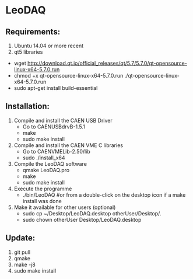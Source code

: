 # LeoDAQ
## Requirements:
1. Ubuntu 14.04 or more recent
2. qt5 libraries
<!--
  * you can get this simply by the command sudo apt-get install qt5-default.
  * type qmake -v in order to check that you have the qt5 version
-->
  * wget http://download.qt.io/official_releases/qt/5.7/5.7.0/qt-opensource-linux-x64-5.7.0.run
  * chmod +x qt-opensource-linux-x64-5.7.0.run ./qt-opensource-linux-x64-5.7.0.run 
  * sudo apt-get install build-essential

## Installation:
1. Compile and install the CAEN USB Driver
   * Go to CAENUSBdrvB-1.5.1
   * make
   * sudo make install
2. Compile and install the CAEN VME C libraries
   * Go to CAENVMELib-2.50/lib
   * sudo ./install_x64 
3. Compile the LeoDAQ software
   * qmake LeoDAQ.pro
   * make
   * sudo make install
4. Execute the programme
   * ./bin/LeoDAQ #or from a double-click on the desktop icon if a make install was done
5. Make it available for other users (optional)
   * sudo cp ~/Desktop/LeoDAQ.desktop otherUser/Desktop/.
   * sudo chown otherUser Desktop/LeoDAQ.desktop
  
## Update:
1. git pull
2. qmake
3. make -j8
4. sudo make install
